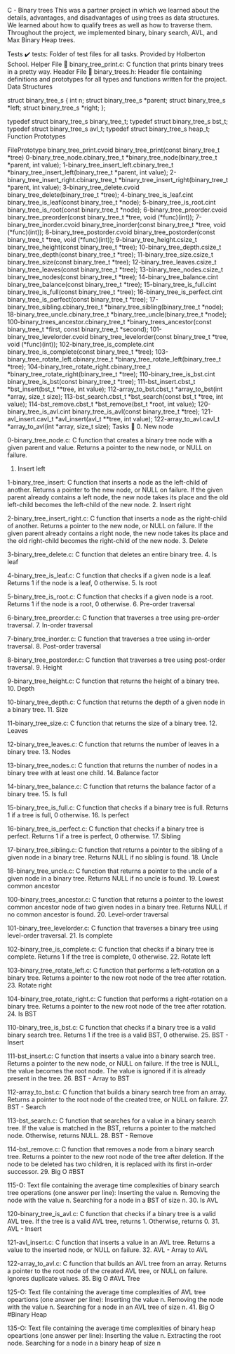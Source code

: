 C - Binary trees
This was a partner project in which we learned about the details, advantages, and disadvantages of using trees as data structures. We learned about how to qualify trees as well as how to traverse them. Throughout the project, we implemented binary, binary search, AVL, and Max Binary Heap trees.

Tests ✔️
tests: Folder of test files for all tasks. Provided by Holberton School.
Helper File 🙌
binary_tree_print.c: C function that prints binary trees in a pretty way.
Header File 📁
binary_trees.h: Header file containing definitions and prototypes for all types and functions written for the project.
Data Structures

struct binary_tree_s
{
    int n;
    struct binary_tree_s *parent;
    struct binary_tree_s *left;
    struct binary_tree_s *right;
};

typedef struct binary_tree_s binary_tree_t;
typedef struct binary_tree_s bst_t;
typedef struct binary_tree_s avl_t;
typedef struct binary_tree_s heap_t;
Function Prototypes

FilePrototype
binary_tree_print.cvoid binary_tree_print(const binary_tree_t *tree)
0-binary_tree_node.cbinary_tree_t *binary_tree_node(binary_tree_t *parent, int value);
1-binary_tree_insert_left.cbinary_tree_t *binary_tree_insert_left(binary_tree_t *parent, int value);
2-binary_tree_insert_right.cbinary_tree_t *binary_tree_insert_right(binary_tree_t *parent, int value);
3-binary_tree_delete.cvoid binary_tree_delete(binary_tree_t *tree);
4-binary_tree_is_leaf.cint binary_tree_is_leaf(const binary_tree_t *node);
5-binary_tree_is_root.cint binary_tree_is_root(const binary_tree_t *node);
6-binary_tree_preorder.cvoid binary_tree_preorder(const binary_tree_t *tree, void (*func)(int));
7-binary_tree_inorder.cvoid binary_tree_inorder(const binary_tree_t *tree, void (*func)(int));
8-binary_tree_postorder.cvoid binary_tree_postorder(const binary_tree_t *tree, void (*func)(int));
9-binary_tree_height.csize_t binary_tree_height(const binary_tree_t *tree);
10-binary_tree_depth.csize_t binary_tree_depth(const binary_tree_t *tree);
11-binary_tree_size.csize_t binary_tree_size(const binary_tree_t *tree);
12-binary_tree_leaves.csize_t binary_tree_leaves(const binary_tree_t *tree);
13-binary_tree_nodes.csize_t binary_tree_nodes(const binary_tree_t *tree);
14-binary_tree_balance.cint binary_tree_balance(const binary_tree_t *tree);
15-binary_tree_is_full.cint binary_tree_is_full(const binary_tree_t *tree);
16-binary_tree_is_perfect.cint binary_tree_is_perfect(const binary_tree_t *tree);
17-binary_tree_sibling.cbinary_tree_t *binary_tree_sibling(binary_tree_t *node);
18-binary_tree_uncle.cbinary_tree_t *binary_tree_uncle(binary_tree_t *node);
100-binary_trees_ancestor.cbinary_tree_t *binary_trees_ancestor(const binary_tree_t *first, const binary_tree_t *second);
101-binary_tree_levelorder.cvoid binary_tree_levelorder(const binary_tree_t *tree, void (*func)(int));
102-binary_tree_is_complete.cint binary_tree_is_complete(const binary_tree_t *tree);
103-binary_tree_rotate_left.cbinary_tree_t *binary_tree_rotate_left(binary_tree_t *tree);
104-binary_tree_rotate_right.cbinary_tree_t *binary_tree_rotate_right(binary_tree_t *tree);
110-binary_tree_is_bst.cint binary_tree_is_bst(const binary_tree_t *tree);
111-bst_insert.cbst_t *bst_insert(bst_t **tree, int value);
112-array_to_bst.cbst_t *array_to_bst(int *array, size_t size);
113-bst_search.cbst_t *bst_search(const bst_t *tree, int value);
114-bst_remove.cbst_t *bst_remove(bst_t *root, int value);
120-binary_tree_is_avl.cint binary_tree_is_avl(const binary_tree_t *tree);
121-avl_insert.cavl_t *avl_insert(avl_t **tree, int value);
122-array_to_avl.cavl_t *array_to_avl(int *array, size_t size);
Tasks 📃
0. New node

0-binary_tree_node.c: C function that creates a binary tree node with a given parent and value.
Returns a pointer to the new node, or NULL on failure.
1. Insert left

1-binary_tree_insert: C function that inserts a node as the left-child of another.
Returns a pointer to the new node, or NULL on failure.
If the given parent already contains a left node, the new node takes its place and the old left-child becomes the left-child of the new node.
2. Insert right

2-binary_tree_insert_right.c: C function that inserts a node as the right-child of another.
Returns a pointer to the new node, or NULL on failure.
If the given parent already contains a right node, the new node takes its place and the old right-child becomes the right-child of the new node.
3. Delete

3-binary_tree_delete.c: C function that deletes an entire binary tree.
4. Is leaf

4-binary_tree_is_leaf.c: C function that checks if a given node is a leaf.
Returns 1 if the node is a leaf, 0 otherwise.
5. Is root

5-binary_tree_is_root.c: C function that checks if a given node is a root.
Returns 1 if the node is a root, 0 otherwise.
6. Pre-order traversal

6-binary_tree_preorder.c: C function that traverses a tree using pre-order traversal.
7. In-order traversal

7-binary_tree_inorder.c: C function that traverses a tree using in-order traversal.
8. Post-order traversal

8-binary_tree_postorder.c: C function that traverses a tree using post-order traversal.
9. Height

9-binary_tree_height.c: C function that returns the height of a binary tree.
10. Depth

10-binary_tree_depth.c: C function that returns the depth of a given node in a binary tree.
11. Size

11-binary_tree_size.c: C function that returns the size of a binary tree.
12. Leaves

12-binary_tree_leaves.c: C function that returns the number of leaves in a binary tree.
13. Nodes

13-binary_tree_nodes.c: C function that returns the number of nodes in a binary tree with at least one child.
14. Balance factor

14-binary_tree_balance.c: C function that returns the balance factor of a binary tree.
15. Is full

15-binary_tree_is_full.c: C function that checks if a binary tree is full.
Returns 1 if a tree is full, 0 otherwise.
16. Is perfect

16-binary_tree_is_perfect.c: C function that checks if a binary tree is perfect.
Returns 1 if a tree is perfect, 0 otherwise.
17. Sibling

17-binary_tree_sibling.c: C function that returns a pointer to the sibling of a given node in a binary tree.
Returns NULL if no sibling is found.
18. Uncle

18-binary_tree_uncle.c: C function that returns a pointer to the uncle of a given node in a binary tree.
Returns NULL if no uncle is found.
19. Lowest common ancestor

100-binary_trees_ancestor.c: C function that returns a pointer to the lowest common ancestor node of two given nodes in a binary tree.
Returns NULL if no common ancestor is found.
20. Level-order traversal

101-binary_tree_levelorder.c: C function that traverses a binary tree using level-order traversal.
21. Is complete

102-binary_tree_is_complete.c: C function that checks if a binary tree is complete.
Returns 1 if the tree is complete, 0 otherwise.
22. Rotate left

103-binary_tree_rotate_left.c: C function that performs a left-rotation on a binary tree.
Returns a pointer to the new root node of the tree after rotation.
23. Rotate right

104-binary_tree_rotate_right.c: C function that performs a right-rotation on a binary tree.
Returns a pointer to the new root node of the tree after rotation.
24. Is BST

110-binary_tree_is_bst.c: C function that checks if a binary tree is a valid binary search tree.
Returns 1 if the tree is a valid BST, 0 otherwise.
25. BST - Insert

111-bst_insert.c: C function that inserts a value into a binary search tree.
Returns a pointer to the new node, or NULL on failure.
If the tree is NULL, the value becomes the root node.
The value is ignored if it is already present in the tree.
26. BST - Array to BST

112-array_to_bst.c: C function that builds a binary search tree from an array.
Returns a pointer to the root node of the created tree, or NULL on failure.
27. BST - Search

113-bst_search.c: C function that searches for a value in a binary search tree.
If the value is matched in the BST, returns a pointer to the matched node.
Otherwise, returns NULL.
28. BST - Remove

114-bst_remove.c: C function that removes a node from a binary search tree.
Returns a pointer to the new root node of the tree after deletion.
If the node to be deleted has two children, it is replaced with its first in-order successor.
29. Big O #BST

115-O: Text file containing the average time complexities of binary search tree operations (one answer per line):
Inserting the value n.
Removing the node with the value n.
Searching for a node in a BST of size n.
30. Is AVL

120-binary_tree_is_avl.c: C function that checks if a binary tree is a valid AVL tree.
If the tree is a valid AVL tree, returns 1.
Otherwise, returns 0.
31. AVL - Insert

121-avl_insert.c: C function that inserts a value in an AVL tree.
Returns a value to the inserted node, or NULL on failure.
32. AVL - Array to AVL

122-array_to_avl.c: C function that builds an AVL tree from an array.
Returns a pointer to the root node of the created AVL tree, or NULL on failure.
Ignores duplicate values.
35. Big O #AVL Tree

125-O: Text file containing the average time complexities of AVL tree opeartions (one answer per line):
Inserting the value n.
Removing the node with the value n.
Searching for a node in an AVL tree of size n.
41. Big O #Binary Heap

135-O: Text file containing the average time complexities of binary heap opeartions (one answer per line):
Inserting the value n.
Extracting the root node.
Searching for a node in a binary heap of size n
